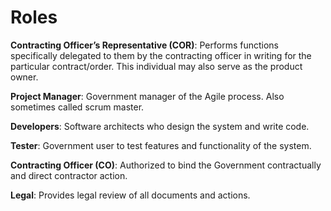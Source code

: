# Roles

**Contracting Officer’s Representative (COR)**: Performs functions specifically delegated to them by the contracting officer in writing for the particular contract/order. This individual may also serve as the product owner. 

**Project Manager**: Government manager of the Agile process. Also sometimes called scrum master.

**Developers**: Software architects who design the system and write code.

**Tester**: Government user to test features and functionality of the system.

**Contracting Officer (CO)**: Authorized to bind the Government contractually and direct contractor action.

**Legal**: Provides legal review of all documents and actions.